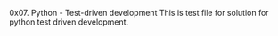 0x07. Python - Test-driven development
This is test file for solution for python test driven development.